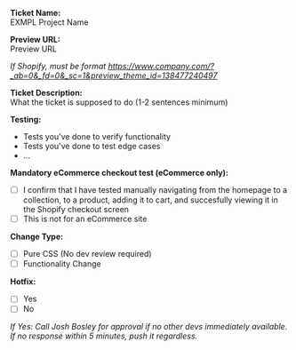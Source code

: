 **Ticket Name:**  
EXMPL Project Name

**Preview URL:**  
Preview URL

*If Shopify, must be format https://www.company.com/?_ab=0&_fd=0&_sc=1&preview_theme_id=138477240497*

**Ticket Description:**  
What the ticket is supposed to do (1-2 sentences minimum)

**Testing:**  
- Tests you've done to verify functionality
- Tests you've done to test edge cases
- ...

**Mandatory eCommerce checkout test (eCommerce only):**
- [ ] I confirm that I have tested manually navigating from the homepage to a collection, to a product, adding it to cart, and succesfully viewing it in the Shopify checkout screen
- [ ] This is not for an eCommerce site

**Change Type:**
- [ ] Pure CSS (No dev review required)
- [ ] Functionality Change

**Hotfix:**  
- [ ] Yes  
- [ ] No  

*If Yes: Call Josh Bosley for approval if no other devs immediately available.*  
*If no response within 5 minutes, push it regardless.*